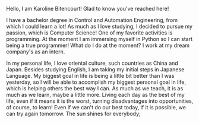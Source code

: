 Hello, I am Karoline Bitencourt! Glad to know you've reached here!

I have a bachelor degree in Control and Automation Engineering, from which I could learn a lot! As much as I love studying, I decided to pursue my passion, which is Computer Science! One of my favorite activities is programming. At the moment I am immersing myself in Python so I can start being a true programmer! What do I do at the moment? I work at my dream company's as an intern.

In my personal life, I love oriental culture, such countries as China and Japan. Besides studying English, I am taking my initial steps in Japanese Language. My biggest goal in life is being a little bit better than I was yesterday, so I will be able to accomplish my biggest personal goal in life, which is helping others the best way I can. As much as we teach, it is as much as we learn, maybe a little more. Living each day as the best of my life, even if it means it is the worst, turning disadvantages into opportunities, of course, to learn! Even if we can't do our best today, if it is possible, we can try again tomorrow. The sun shines for everybody;
